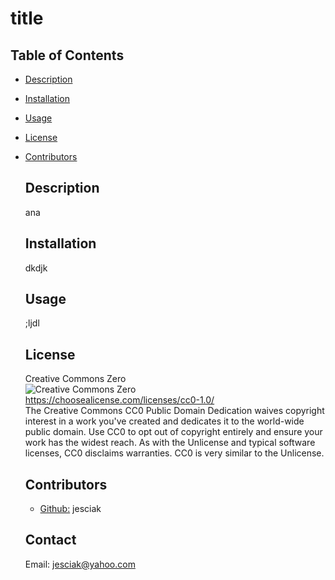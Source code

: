 
  # title

  ## Table of Contents 

- [Description](#description)
- [Installation](#installation)
- [Usage](#usage)
- [License](#license)
- [Contributors](#contributors)

  ## Description
  ana

  ## Installation
  dkdjk

  ## Usage
  ;ljdl
  

  ## License
   Creative Commons Zero<br>
  ![Creative Commons Zero](https://img.shields.io/badge/license-Creative%20Commons%20Zero-blueviolet)<br>
  https://choosealicense.com/licenses/cc0-1.0/<br>
  The Creative Commons CC0 Public Domain Dedication waives copyright interest in a work you've created and dedicates it to the world-wide public domain. Use CC0 to opt out of copyright entirely and ensure your work has the widest reach. As with the Unlicense and typical software licenses, CC0 disclaims warranties. CC0 is very similar to the Unlicense.


  ## Contributors
   - [Github:](https://github.com/jesciak) jesciak

  ## Contact
  Email: jesciak@yahoo.com

